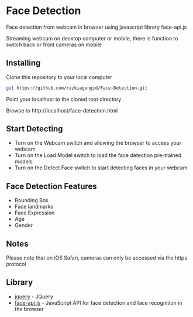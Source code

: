 # Face Detection
Face detection from webcam in browser using javascript library face-api.js

Streaming webcam on desktop computer or mobile, there is function to switch back or front cameras on mobile 

## Installing
Clone this repository to your local computer
``` bash
git https://github.com/rizkiagungid/Face-Detection.git
```
Point your localhost to the cloned root directory

Browse to http://localhost/face-detection.html 


## Start Detecting
* Turn on the Webcam switch and allowing the browser to access your webcam 
* Turn on the Load Model switch to load the face detection pre-trained models 
* Turn on the Detect Face switch to start detecting faces in your webcam

## Face Detection Features
* Bounding Box
* Face landmarks
* Face Expression
* Age
* Gender

## Notes
Please note that on iOS Safari, cameras can only be accessed via the https protocol 

## Library
* [jquery](https://code.jquery.com/jquery-3.3.1.min.js) - JQuery
* [face-api.js](https://github.com/justadudewhohacks/face-api.js) - JavaScript API for face detection and face recognition in the browser
